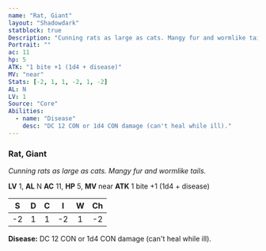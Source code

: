 ```yaml
---
name: "Rat, Giant"
layout: "Shadowdark"
statblock: true
Description: "Cunning rats as large as cats. Mangy fur and wormlike tails."
Portrait: ""
ac: 11
hp: 5
ATK: "1 bite +1 (1d4 + disease)"
MV: "near"
Stats: [-2, 1, 1, -2, 1, -2]
AL: N
LV: 1
Source: "Core"
Abilities:
  - name: "Disease"
    desc: "DC 12 CON or 1d4 CON damage (can't heal while ill)."
---
```


### Rat, Giant

_Cunning rats as large as cats. Mangy fur and wormlike tails._

**LV** 1, **AL** N
**AC** 11, **HP** 5, **MV** near
**ATK** 1 bite +1 (1d4 + disease)

|  S  |  D  |  C  |  I  |  W  |  Ch  |
|:---:|:---:|:---:|:---:|:---:|:----:|
| -2 | 1 | 1 | -2 | 1 | -2 |

**Disease:** DC 12 CON or 1d4 CON damage (can't heal while ill).

